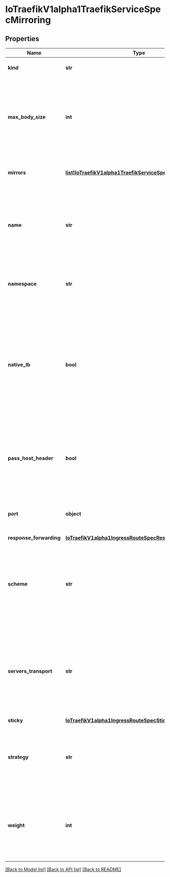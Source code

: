 # IoTraefikV1alpha1TraefikServiceSpecMirroring

## Properties
Name | Type | Description | Notes
------------ | ------------- | ------------- | -------------
**kind** | **str** | Kind defines the kind of the Service. | [optional] 
**max_body_size** | **int** | MaxBodySize defines the maximum size allowed for the body of the request. If the body is larger, the request is not mirrored. Default value is -1, which means unlimited size. | [optional] 
**mirrors** | [**list[IoTraefikV1alpha1TraefikServiceSpecMirroringMirrors]**](IoTraefikV1alpha1TraefikServiceSpecMirroringMirrors.md) | Mirrors defines the list of mirrors where Traefik will duplicate the traffic. | [optional] 
**name** | **str** | Name defines the name of the referenced Kubernetes Service or TraefikService. The differentiation between the two is specified in the Kind field. | 
**namespace** | **str** | Namespace defines the namespace of the referenced Kubernetes Service or TraefikService. | [optional] 
**native_lb** | **bool** | NativeLB controls, when creating the load-balancer, whether the LB&#39;s children are directly the pods IPs or if the only child is the Kubernetes Service clusterIP. The Kubernetes Service itself does load-balance to the pods. By default, NativeLB is false. | [optional] 
**pass_host_header** | **bool** | PassHostHeader defines whether the client Host header is forwarded to the upstream Kubernetes Service. By default, passHostHeader is true. | [optional] 
**port** | **object** | Port defines the port of a Kubernetes Service. This can be a reference to a named port. | [optional] 
**response_forwarding** | [**IoTraefikV1alpha1IngressRouteSpecResponseForwarding**](IoTraefikV1alpha1IngressRouteSpecResponseForwarding.md) |  | [optional] 
**scheme** | **str** | Scheme defines the scheme to use for the request to the upstream Kubernetes Service. It defaults to https when Kubernetes Service port is 443, http otherwise. | [optional] 
**servers_transport** | **str** | ServersTransport defines the name of ServersTransport resource to use. It allows to configure the transport between Traefik and your servers. Can only be used on a Kubernetes Service. | [optional] 
**sticky** | [**IoTraefikV1alpha1IngressRouteSpecSticky**](IoTraefikV1alpha1IngressRouteSpecSticky.md) |  | [optional] 
**strategy** | **str** | Strategy defines the load balancing strategy between the servers. RoundRobin is the only supported value at the moment. | [optional] 
**weight** | **int** | Weight defines the weight and should only be specified when Name references a TraefikService object (and to be precise, one that embeds a Weighted Round Robin). | [optional] 

[[Back to Model list]](../README.md#documentation-for-models) [[Back to API list]](../README.md#documentation-for-api-endpoints) [[Back to README]](../README.md)


